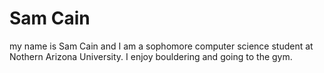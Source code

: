 # Sam Cain
my name is Sam Cain and I am a sophomore computer science student at Nothern Arizona University.
I enjoy bouldering and going to the gym.
